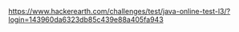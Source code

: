https://www.hackerearth.com/challenges/test/java-online-test-l3/?login=143960da6323db85c439e88a405fa943